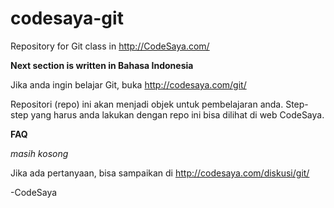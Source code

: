# codesaya-git
Repository for Git class in http://CodeSaya.com/

**Next section is written in Bahasa Indonesia**

Jika anda ingin belajar Git, buka http://codesaya.com/git/

Repositori (repo) ini akan menjadi objek untuk pembelajaran anda. Step-step yang harus anda lakukan dengan repo ini bisa dilihat di web CodeSaya.

**FAQ**

*masih kosong*

Jika ada pertanyaan, bisa sampaikan di http://codesaya.com/diskusi/git/

-CodeSaya
